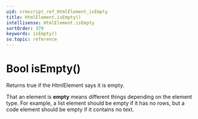 ```yaml
---
uid: crmscript_ref_HtmlElement_isEmpty
title: HtmlElement.isEmpty()
intellisense: HtmlElement.isEmpty
sortOrder: 379
keywords: isEmpty()
so.topic: reference
---
```


# Bool isEmpty()

Returns true if the HtmlElement says it is empty.

That an element is **empty** means different things depending on the element type. For example, a list element should be empty if it has no rows, but a code element should be empty if it contains no text.
